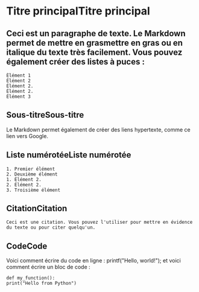 # Titre principalTitre principal

## Ceci est un paragraphe de texte. Le Markdown permet de mettre en grasmettre en gras ou en italique du texte très facilement. Vous pouvez également créer des listes à puces :

```
Élément 1
Élément 2
Élément 2.
Élément 2.
Élément 3
```
## Sous-titreSous-titre

Le Markdown permet également de créer des liens hypertexte, comme ce lien vers Google.

## Liste numérotéeListe numérotée

```
1. Premier élément
2. Deuxième élément
1. Élément 2.
2. Élément 2.
3. Troisième élément
```
## CitationCitation

```
Ceci est une citation. Vous pouvez l'utiliser pour mettre en évidence du texte ou pour citer quelqu'un.
```
## CodeCode

Voici comment écrire du code en ligne : printf("Hello, world!"); et voici comment écrire un bloc de code :

```
def my_function():
print("Hello from Python")
```
